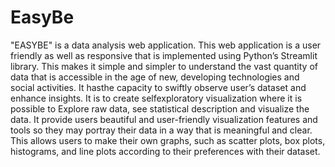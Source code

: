 # EasyBe 
"EASYBE" is a data analysis web application. This web application is a user friendly as well as responsive that is implemented using Python’s Streamlit library. This makes it simple and simpler to understand the vast quantity of data that is accessible in the age of new, developing technologies and social activities. It hasthe capacity to swiftly observe user’s dataset and enhance insights. It is to create selfexploratory visualization where it is possible to Explore raw data, see statistical description and visualize the data.
It provide users beautiful and user-friendly visualization features and tools so they may portray their data in a way that is meaningful and clear. This allows users to make their own graphs, such as scatter plots, box plots, histograms, and line plots according to their preferences with their dataset. 
